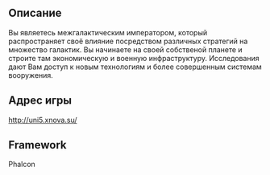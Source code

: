 ## Описание

Вы являетесь межгалактическим императором, который распространяет своё влияние посредством различных стратегий на множество галактик. Вы начинаете на своей собственой планете и строите там экономическую и военную инфраструктуру. Исследования дают Вам доступ к новым технологиям и более совершенным системам вооружения.

## Адрес игры

http://uni5.xnova.su/

## Framework

Phalcon